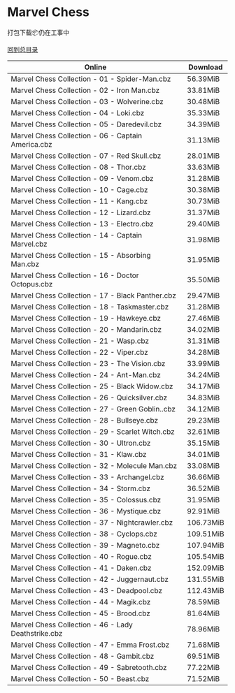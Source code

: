 # Marvel Chess

打包下载📦仍在工事中

[回到总目录](/Catalogs.md)







Online | Download
--- | ---
Marvel Chess Collection - 01 - Spider-Man.cbz | 56.39MiB
Marvel Chess Collection - 02 - Iron Man.cbz | 33.81MiB
Marvel Chess Collection - 03 - Wolverine.cbz | 30.48MiB
Marvel Chess Collection - 04 - Loki.cbz | 35.33MiB
Marvel Chess Collection - 05 - Daredevil.cbz | 34.39MiB
Marvel Chess Collection - 06 - Captain America.cbz | 31.13MiB
Marvel Chess Collection - 07 - Red Skull.cbz | 28.01MiB
Marvel Chess Collection - 08 - Thor.cbz | 33.63MiB
Marvel Chess Collection - 09 - Venom.cbz | 31.28MiB
Marvel Chess Collection - 10 - Cage.cbz | 30.38MiB
Marvel Chess Collection - 11 - Kang.cbz | 30.73MiB
Marvel Chess Collection - 12 - Lizard.cbz | 31.37MiB
Marvel Chess Collection - 13 - Electro.cbz | 29.40MiB
Marvel Chess Collection - 14 - Captain Marvel.cbz | 31.98MiB
Marvel Chess Collection - 15 - Absorbing Man.cbz | 31.95MiB
Marvel Chess Collection - 16 - Doctor Octopus.cbz | 35.50MiB
Marvel Chess Collection - 17 - Black Panther.cbz | 29.47MiB
Marvel Chess Collection - 18 - Taskmaster.cbz | 31.28MiB
Marvel Chess Collection - 19 - Hawkeye.cbz | 27.46MiB
Marvel Chess Collection - 20 - Mandarin.cbz | 34.02MiB
Marvel Chess Collection - 21 - Wasp.cbz | 31.31MiB
Marvel Chess Collection - 22 - Viper.cbz | 34.28MiB
Marvel Chess Collection - 23 - The Vision.cbz | 33.99MiB
Marvel Chess Collection - 24 - Ant-Man.cbz | 34.24MiB
Marvel Chess Collection - 25 - Black Widow.cbz | 34.17MiB
Marvel Chess Collection - 26 - Quicksilver.cbz | 34.83MiB
Marvel Chess Collection - 27 - Green Goblin..cbz | 34.12MiB
Marvel Chess Collection - 28 - Bullseye.cbz | 29.23MiB
Marvel Chess Collection - 29 - Scarlet Witch.cbz | 32.61MiB
Marvel Chess Collection - 30 - Ultron.cbz | 35.15MiB
Marvel Chess Collection - 31 - Klaw.cbz | 34.01MiB
Marvel Chess Collection - 32 - Molecule Man.cbz | 33.08MiB
Marvel Chess Collection - 33 - Archangel.cbz | 36.66MiB
Marvel Chess Collection - 34 - Storm.cbz | 36.52MiB
Marvel Chess Collection - 35 - Colossus.cbz | 31.95MiB
Marvel Chess Collection - 36 - Mystique.cbz | 92.91MiB
Marvel Chess Collection - 37 - Nightcrawler.cbz | 106.73MiB
Marvel Chess Collection - 38 - Cyclops.cbz | 109.51MiB
Marvel Chess Collection - 39 - Magneto.cbz | 107.94MiB
Marvel Chess Collection - 40 - Rogue.cbz | 105.54MiB
Marvel Chess Collection - 41 - Daken.cbz | 152.09MiB
Marvel Chess Collection - 42 - Juggernaut.cbz | 131.55MiB
Marvel Chess Collection - 43 - Deadpool.cbz | 112.43MiB
Marvel Chess Collection - 44 - Magik.cbz | 78.59MiB
Marvel Chess Collection - 45 - Brood.cbz | 81.64MiB
Marvel Chess Collection - 46 - Lady Deathstrike.cbz | 78.96MiB
Marvel Chess Collection - 47 - Emma Frost.cbz | 71.68MiB
Marvel Chess Collection - 48 - Gambit.cbz | 69.51MiB
Marvel Chess Collection - 49 - Sabretooth.cbz | 77.22MiB
Marvel Chess Collection - 50 - Beast.cbz | 71.52MiB
